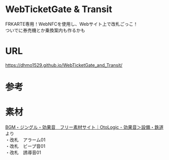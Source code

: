 # WebTicketGate & Transit
FRKARTE専用！WebNFCを使用し、Webサイト上で改札ごっこ！  
ついでに券売機とか乗換案内も作るかも  

# URL
https://dhmo1529.github.io/WebTicketGate_and_Transit/  

# 参考


# 素材
[BGM・ジングル・効果音　フリー素材サイト｜OtoLogic - 効果音＞設備・鉄道](https://otologic.jp/free/se/facility-railway01.html) より  
・改札　アラーム01  
・改札　ビープ音01  
・改札　誘導音01  
